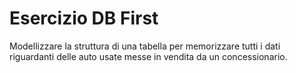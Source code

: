 # Esercizio DB First

Modellizzare la struttura di una tabella per memorizzare tutti i dati riguardanti delle auto usate messe in vendita da un concessionario.